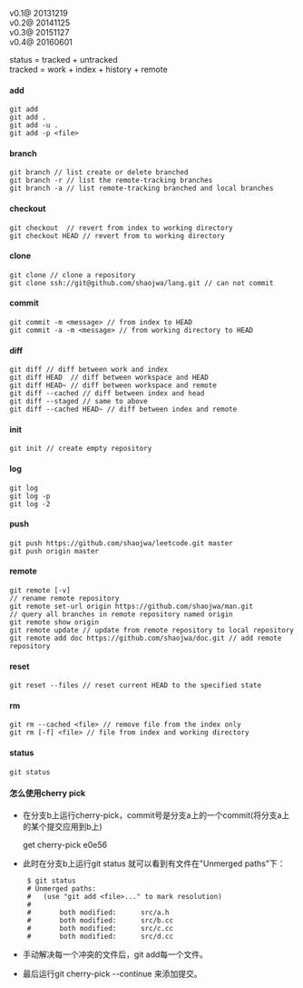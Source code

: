 v0.1@ 20131219  
v0.2@ 20141125  
v0.3@ 20151127  
v0.4@ 20160601  

status = tracked + untracked  
tracked = work + index + history + remote  


#### add  
    git add  
    git add .  
    git add -u .  
    git add -p <file>  


#### branch  
    git branch // list create or delete branched  
    git branch -r // list the remote-tracking branches  
    git branch -a // list remote-tracking branched and local branches  


#### checkout  
    git checkout  // revert from index to working directory  
    git checkout HEAD // revert from to working directory  


#### clone  
    git clone // clone a repository  
    git clone ssh://git@github.com/shaojwa/lang.git // can not commit
#### commit  
    git commit -m <message> // from index to HEAD  
    git commit -a -m <message> // from working directory to HEAD  


#### diff  
    git diff // diff between work and index  
    git diff HEAD  // diff between workspace and HEAD  
    git diff HEAD~ // diff between workspace and remote  
    git diff --cached // diff between index and head  
    git diff --staged // same to above  
    git diff --cached HEAD~ // diff between index and remote  


#### init  
    git init // create empty repository  


#### log  
    git log  
    git log -p  
    git log -2  


#### push  
    git push https://github.com/shaojwa/leetcode.git master  
    git push origin master  


#### remote  
    git remote [-v]  
    // rename remote repository  
    git remote set-url origin https://github.com/shaojwa/man.git  
    // query all branches in remote repository named origin  
    git remote show origin  
    git remote update // update from remote repository to local repository  
    git remote add doc https://github.com/shaojwa/doc.git // add remote repository  


#### reset  
    git reset --files // reset current HEAD to the specified state  


#### rm  
    git rm --cached <file> // remove file from the index only  
    git rm [-f] <file> // file from index and working directory  


#### status  
    git status  


#### 怎么使用cherry pick

* 在分支b上运行cherry-pick，commit号是分支a上的一个commit(将分支a上的某个提交应用到b上)

    get cherry-pick e0e56

* 此时在分支b上运行git status 就可以看到有文件在"Unmerged paths"下：

    
       $ git status
       # Unmerged paths:
       #   (use "git add <file>..." to mark resolution)
       #
       #       both modified:      src/a.h
       #       both modified:      src/b.cc
       #       both modified:      src/c.cc
       #       both modified:      src/d.cc


* 手动解决每一个冲突的文件后，git add每一个文件。
* 最后运行git cherry-pick --continue 来添加提交。
